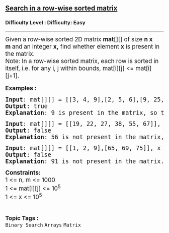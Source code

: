 <h2><a href="https://www.geeksforgeeks.org/problems/search-in-a-row-wise-sorted-matrix/0?">Search in a row-wise sorted matrix</a></h2><h3>Difficulty Level : Difficulty: Easy</h3><hr><div class="problems_problem_content__Xm_eO"><p><span style="font-size: 14pt;">Given a row-wise sorted 2D matrix <strong>mat</strong>[][] of size <strong>n x m&nbsp;</strong>and<strong>&nbsp;</strong>an integer <strong>x,</strong> find whether element <strong>x</strong> is present in the matrix.<br>Note: In a row-wise sorted matrix, each row is sorted in itself, i.e. for any i, j within bounds, mat[i][j] &lt;= mat[i][j+1].</span><br style="font-size: 18px;"><br><span style="font-size: 14pt;"><strong>Examples :</strong></span></p>
<pre><span style="font-size: 14pt;"><strong>Input</strong>: mat[][] = [[3, 4, 9],[2, 5, 6],[9, 25, 27]], x = 9
<strong>Output</strong>: true
<strong>Explanation</strong>: 9 is present in the matrix, so the output is true.
</span></pre>
<pre><span style="font-size: 14pt;"><strong>Input</strong>: mat[][] = [[19, 22, 27, 38, 55, 67]], x = 56<br><strong>Output</strong>: false
<strong>Explanation</strong>: 56 is not present in the matrix, so the output is false.<br></span></pre>
<pre><span style="font-size: 14pt;"><strong>Input</strong>: mat[][] = [[1, 2, 9],[65, 69, 75]], x = 91</span><br><span style="font-size: 14pt;"><strong>Output</strong>: false
<strong>Explanation</strong>: 91 is not present in the matrix.</span></pre>
<p><span style="font-size: 14pt;"><strong>Constraints:<br></strong>1 &lt;= n, m &lt;= 1000<br>1 &lt;= mat[i][j] &lt;= 10<sup>5</sup><br>1 &lt;= x &lt;= 10<sup>5</sup></span></p></div><br><p><span style=font-size:18px><strong>Topic Tags : </strong><br><code>Binary Search</code>&nbsp;<code>Arrays</code>&nbsp;<code>Matrix</code>&nbsp;